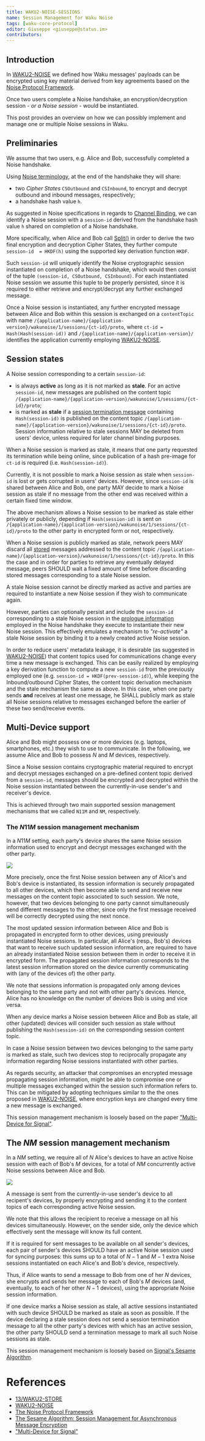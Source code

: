 ```yaml
---
title: WAKU2-NOISE-SESSIONS
name: Session Management for Waku Noise
tags: [waku-core-protocol]
editor: Giuseppe <giuseppe@status.im>
contributors:
---
```


## Introduction

In [WAKU2-NOISE](./noise.md) we defined how Waku messages' payloads can be encrypted using key material derived from key agreements based on the [Noise Protocol Framework](http://www.noiseprotocol.org/noise.html).

Once two users complete a Noise handshake,
an encryption/decryption session - _or a Noise session_ - would be instantiated.

This post provides an overview on how we can possibly implement and manage one or multiple Noise sessions in Waku.

## Preliminaries

We assume that two users, e.g. Alice and Bob, successfully completed a Noise handshake.

Using [Noise terminology](http://www.noiseprotocol.org/noise.html), at the end of the handshake they will share:

- two _Cipher States_ `CSOutbound` and `CSInbound`, to encrypt and decrypt outbound and inbound messages, respectively;
- a handshake hash value `h`.

As suggested in Noise specifications in regards to [Channel Binding](http://www.noiseprotocol.org/noise.html#channel-binding),
we can identify a Noise session with a `session-id` derived from the handshake hash value `h` shared on completion of a Noise handshake.

More specifically, when Alice and Bob call [Split()](http://www.noiseprotocol.org/noise.html#the-symmetricstate-object) in order to derive the two final encryption and decryption Cipher States,
they further compute `session-id  = HKDF(h)` using the supported key derivation function `HKDF`.

Such `session-id` will uniquely identify the Noise cryptographic session instantiated on completion of a Noise handshake,
which would then consist of the tuple `(session-id, CSOutbound, CSInbound)`.
For each instantiated Noise session we assume this tuple to be properly persisted,
since it is required to either retrieve and encrypt/decrypt any further exchanged message.

Once a Noise session is instantiated,
any further encrypted message between Alice and Bob within this session is exchanged on a `contentTopic` with name `/{application-name}/{application-version}/wakunoise/1/sessions/{ct-id}/proto`,
where `ct-id = Hash(Hash(session-id))`
and `/{application-name}/{application-version}/` identifies the application currently employing [WAKU2-NOISE](./noise.md).

## Session states

A Noise session corresponding to a certain `session-id`:

- is always **active** as long as it is not marked as **stale**.
  For an active `session-id`, new messages are published on the content topic `/{application-name}/{application-version}/wakunoise/1/sessions/{ct-id}/proto`;
- is marked as **stale** if a [session termination message](./noise.md/#session-termination-message) containing `Hash(session-id)` is published on the content topic `/{application-name}/{application-version}/wakunoise/1/sessions/{ct-id}/proto`.
  Session information relative to stale sessions MAY be deleted from users' device, unless required for later channel binding purposes.

When a Noise session is marked as stale, it means that one party requested its termination while being online,
since publication of a hash pre-image for `ct-id` is required (i.e. `Hash(session-id)`).

Currently, it is not possible to mark a Noise session as stale when `session-id` is lost or gets corrupted in users' devices.
However, since `session-id` is shared between Alice and Bob,
one party MAY decide to mark a Noise session as stale if no message from the other end was received within a certain fixed time window.

The above mechanism allows a Noise session to be marked as stale either privately or publicly,
depending if `Hash(session-id)` is sent on `/{application-name}/{application-version}/wakunoise/1/sessions/{ct-id}/proto` to the other party in encrypted form or not, respectively.

When a Noise session is publicly marked as stale,
network peers MAY discard all [stored](https://github.com/vacp2p/rfc-index/blob/main/waku/standards/core/13/store.md) messages addressed to the content topic `/{application-name}/{application-version}/wakunoise/1/sessions/{ct-id}/proto`.
In this the case and in order for parties to retrieve any eventually delayed message,
peers SHOULD wait a fixed amount of time before discarding stored messages corresponding to a stale Noise session.

A stale Noise session cannot be directly marked as active
and parties are required to instantiate a new Noise session if they wish to communicate again.

However, parties can optionally persist and include the `session-id` corresponding to a stale Noise session in the [prologue information](https://noiseprotocol.org/noise.html#prologue) employed in the Noise handshake they execute to instantiate their new Noise session.
This effectively emulates a mechanism to _"re-activate"_ a stale Noise session by binding it to a newly created active Noise session.

In order to reduce users' metadata leakage, it is desirable (as suggested in [WAKU2-NOISE](./noise.md/#after-handshake)) that content topics used for communications change every time a new message is exchanged.
This can be easily realized by employing a key derivation function to compute a new `session-id` from the previously employed one (e.g. `session-id = HKDF(prev-session-id)`),
while keeping the Inbound/outbound Cipher States, the content topic derivation mechanism and the stale mechanism the same as above.
In this case, when one party sends **and** receives at least one message,
he SHALL publicly mark as stale all Noise sessions relative to messages exchanged before the earlier of these two send/receive events.

## Multi-Device support

Alice and Bob might possess one or more devices (e.g. laptops, smartphones, etc.) they wish to use to communicate.
In the following, we assume Alice and Bob to possess $N$ and $M$ devices, respectively.

Since a Noise session contains cryptographic material required to encrypt and decrypt messages exchanged on a pre-defined content topic derived from a `session-id`,
messages should be encrypted and decrypted within the Noise session instantiated between the currently-in-use sender's and receiver's device.

This is achieved through two main supported session management mechanisms that we called `N11M` and `NM`, respectively.

### The $N11M$ session management mechanism

In a $N11M$ setting, each party's device shares the same Noise session information used to encrypt and decrypt messages exchanged with the other party.

![](../../images/N11M.png)

More precisely, once the first Noise session between any of Alice's and Bob's device is instantiated,
its session information is securely propagated to all other devices,
which then become able to send and receive new messages on the content topic associated to such session.
We note, however, that two devices belonging to one party cannot simultaneously send different messages to the other, since only the first message received will be correctly decrypted using the next nonce.

The most updated session information between Alice and Bob is propagated in encrypted form to other devices,
using previously instantiated Noise sessions.
In particular, all Alice's (resp., Bob's) devices that want to receive such updated session information, are required to have an already instantiated Noise session between them in order to receive it in encrypted form.
The propagated session information corresponds to the latest session information stored on the device currently communicating with (any of the devices of) the other party.

We note that sessions information is propagated only among devices belonging to the same party and not with other party's devices.
Hence, Alice has no knowledge on the number of devices Bob is using and vice versa.

When any device marks a Noise session between Alice and Bob as stale,
all other (updated) devices will consider such session as stale
without publishing the `Hash(session-id)` on the corresponding session content topic.

In case a Noise session between two devices belonging to the same party is marked as stale,
such two devices stop to reciprocally propagate any information regarding Noise sessions instantiated with other parties.

As regards security, an attacker that compromises an encrypted message propagating session information,
might be able to compromise one or multiple messages exchanged within the session such information refers to.
This can be mitigated by adopting techniques similar to the the ones proposed in [WAKU2-NOISE](./noise.md/#after-handshake),
where encryption keys are changed every time a new message is exchanged.

This session management mechanism is loosely based on the paper ["Multi-Device for Signal"](https://eprint.iacr.org/2019/1363.pdf).

## The $NM$ session management mechanism

In a $NM$ setting, we require all of $N$ Alice's devices to have an active Noise session with each of Bob's $M$ devices,
for a total of $NM$ concurrently active Noise sessions between Alice and Bob.

![](../../images/NM.png)

A message is sent from the currently-in-use sender's device to all recipent's devices,
by properly encrypting and sending it to the content topics of each corresponding active Noise session.

We note that this allows the recipient to receive a message on all his devices simultaneously.
However, on the sender side, only the device which effectively sent the message will know its full content.

If it is required for sent messages to be available on all sender's devices,
each pair of sender's devices SHOULD have an active Noise session used for syncing purposes:
this sums up to a total of $N-1$ and $M-1$ extra Noise sessions instantiated on each Alice's and Bob's device, respectively.

Thus, if Alice wants to send a message to Bob from one of her $N$ devices,
she encrypts and sends her message to each of Bob's $M$ devices
(and, eventually, to each of her other $N-1$ devices),
using the appropriate Noise session information.

If one device marks a Noise session as stale,
all active sessions instantiated with such device SHOULD be marked as stale as soon as possible.
If the device declaring a stale session does not send a session termination message to all the other party's devices with which has an active session,
the other party SHOULD send a termination message to mark all such Noise sessions as stale.

This session management mechanism is loosely based on [Signal's Sesame Algorithm](https://signal.org/docs/specifications/sesame/).

# References

- [13/WAKU2-STORE](https://github.com/vacp2p/rfc-index/blob/main/waku/standards/core/13/store.md)
- [WAKU2-NOISE](./noise.md)
- [The Noise Protocol Framework](http://www.noiseprotocol.org/noise.html)
- [The Sesame Algorithm: Session Management for Asynchronous Message Encryption](https://signal.org/docs/specifications/sesame/)
- ["Multi-Device for Signal"](https://eprint.iacr.org/2019/1363.pdf)
